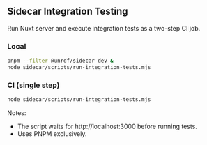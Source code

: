 ## Sidecar Integration Testing

Run Nuxt server and execute integration tests as a two-step CI job.

### Local

```bash
pnpm --filter @unrdf/sidecar dev &
node sidecar/scripts/run-integration-tests.mjs
```

### CI (single step)

```bash
node sidecar/scripts/run-integration-tests.mjs
```

Notes:
- The script waits for http://localhost:3000 before running tests.
- Uses PNPM exclusively.


